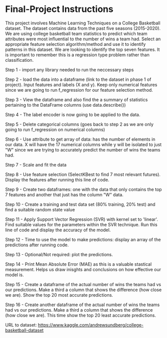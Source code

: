 # Final-Project Instructions

This project involves Machine Learning Techniques on a College Basketball dataset. The dataset contains data from the past five seasons (2015-2020). We are using college basketball team statistics to predict which team attributes were most influential to the number of wins a team had. Select an appropriate feature selection algorithm/method and use it to identify patterns in this dataset. We are looking to identify the top seven features. It is important to remember this is a regression type problem rather than classification. 

Step 1 - import any library needed to run the neccessary steps

Step 2 - load the data into a dataframe (link to the dataset in phase 1 of project). Input features and labels (X and y). Keep only numerical features since we are going to run f_regression for our feature selection method.

Step 3 - View the dataframe and also find the a summary of statistics pertaining to the DataFrame columns (use data.describe())

Step 4 - The label encoder is now going to be applied to the data.

Step 5 - Delete categorical columns (goes back to step 2 as we are only going to run f_regression on numerical columns)

Step 6 - Use attribute to get array of data: has the number of elements in our data. X will have the 17 numerical columns while y will be isolated to just "W" since we are trying to accurately predict the number of wins the teams had. 

Step 7 - Scale and fit the data

Step 8 - Use feature selection (SelectKBest to find 7 most relevant futures). Display the features after running this line of code.

Step 9 - Create two dataframes: one with the data that only contains the top 7 features and another that just has the column "W" data.

Step 10 - Create a training and test data set (80% training, 20% test) and find a suitable random state value

Step 11 - Apply Support Vector Regression (SVR) with kernel set to 'linear'. Find suitable values for the parameters within the SVR technique. Run this line of code and display the accuracy of the model.

Step 12 - Time to use the model to make predictions: display an array of the predictions after running code.

Step 13 - Optional/Not required: plot the predictions. 

Step 14 - Print Mean Absolute Error (MAE) as this is a valuable stastical measurement. Helps us draw inisghts and conclusions on how effective our model is.

Step 15 - Create a dataframe of the actual number of wins the teams had vs our predictions. Make a third a column that shows the difference (how close we are). Show the top 20 most accurate predictions.

Step 16 - Create another dataframe of the actual number of wins the teams had vs our predictions. Make a third a column that shows the difference (how close we are). This time show the top 20 least accurate predictions.

URL to dataset: https://www.kaggle.com/andrewsundberg/college-basketball-dataset
